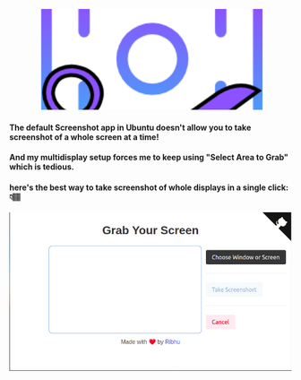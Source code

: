 <div align="center">

<img alt="screengrab" style="object-fit: cover; width:400px; height:180px;" src="assets/ScreenGrabLogo.png"> </img>

</div>

#### The default Screenshot app in Ubuntu doesn't allow you to take screenshot of a whole screen at a time!

#### And my multidisplay setup forces me to keep using "Select Area to Grab" which is tedious.

#### here's the best way to take screenshot of whole displays in a single click: 👇🏽

<div align="center">

<img alt="screengrab_demo" src="assets/homeImage.png"> </img>

</div>
